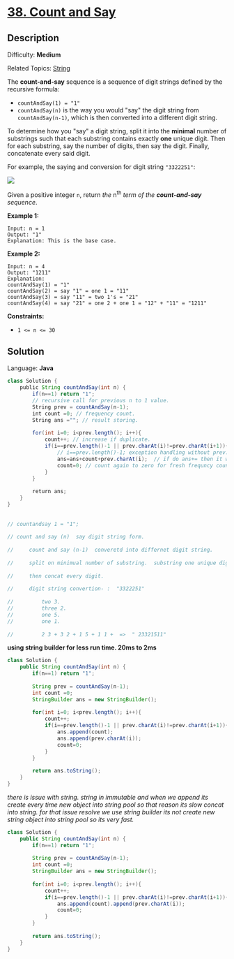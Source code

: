# [38\. Count and Say](https://leetcode.com/problems/count-and-say/)

## Description

Difficulty: **Medium**  

Related Topics: [String](https://leetcode.com/tag/string/)


The **count-and-say** sequence is a sequence of digit strings defined by the recursive formula:

*   `countAndSay(1) = "1"`
*   `countAndSay(n)` is the way you would "say" the digit string from `countAndSay(n-1)`, which is then converted into a different digit string.

To determine how you "say" a digit string, split it into the **minimal** number of substrings such that each substring contains exactly **one** unique digit. Then for each substring, say the number of digits, then say the digit. Finally, concatenate every said digit.

For example, the saying and conversion for digit string `"3322251"`:

![](https://assets.leetcode.com/uploads/2020/10/23/countandsay.jpg)

Given a positive integer `n`, return _the_ n<sup>th</sup> _term of the **count-and-say** sequence_.

**Example 1:**

```
Input: n = 1
Output: "1"
Explanation: This is the base case.
```

**Example 2:**

```
Input: n = 4
Output: "1211"
Explanation:
countAndSay(1) = "1"
countAndSay(2) = say "1" = one 1 = "11"
countAndSay(3) = say "11" = two 1's = "21"
countAndSay(4) = say "21" = one 2 + one 1 = "12" + "11" = "1211"
```

**Constraints:**

*   `1 <= n <= 30`


## Solution

Language: **Java**

```java
class Solution {
    public String countAndSay(int n) {
        if(n==1) return "1";
        // recursive call for previous n to 1 value.
        String prev = countAndSay(n-1);
        int count =0; // frequency count.
        String ans =""; // result storing.
        
        for(int i=0; i<prev.length(); i++){
            count++; // increase if duplicate.
            if(i==prev.length()-1 || prev.charAt(i)!=prev.charAt(i+1)){ 
                // i==prev.length()-1; exception handling without prev.length()-1;             
                ans=ans+count+prev.charAt(i);  // if do ans+= then it will fail.
                count=0; // count again to zero for fresh frequncy count;
            }
        }
        
        return ans;
    }
}
​
​
// countandsay 1 = "1";
​
// count and say (n)  say digit string form.
    
//     count and say (n-1)  converetd into differnet digit string.
    
//     split on minimual number of substring.  substring one unique digit.
    
//     then concat every digit.
    
//     digit string convertion- :  "3322251"
        
//         two 3. 
//         three 2. 
//         one 5. 
//         one 1.
        
//         2 3 + 3 2 + 1 5 + 1 1 +  =>  " 23321511"
```


**using string builder for less run time. 20ms to 2ms**
```java
class Solution {
    public String countAndSay(int n) {
        if(n==1) return "1";
    
        String prev = countAndSay(n-1);
        int count =0; 
        StringBuilder ans = new StringBuilder();
        
        for(int i=0; i<prev.length(); i++){
            count++; 
            if(i==prev.length()-1 || prev.charAt(i)!=prev.charAt(i+1)){         
                ans.append(count);
                ans.append(prev.charAt(i));
                count=0;
            }
        }
        
        return ans.toString();
    }
}


```

*there is issue with string. string in immutable and when we append its create every time new object into string pool so that reason its slow concat into string. for that issue resolve we use string builder its not create new string object into string pool so its very fast.*
```java
class Solution {
    public String countAndSay(int n) {
        if(n==1) return "1";
    
        String prev = countAndSay(n-1);
        int count =0; 
        StringBuilder ans = new StringBuilder();
        
        for(int i=0; i<prev.length(); i++){
            count++; 
            if(i==prev.length()-1 || prev.charAt(i)!=prev.charAt(i+1)){         
                ans.append(count).append(prev.charAt(i));
                count=0;
            }
        }
        
        return ans.toString();
    }
}

```